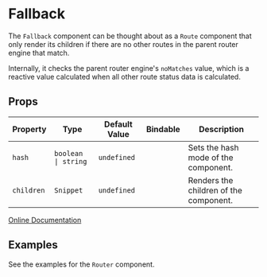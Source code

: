 # Fallback

The `Fallback` component can be thought about as a `Route` component that only render its children if there are no 
other routes in the parent router engine that match.

Internally, it checks the parent router engine's `noMatches` value, which is a reactive value calculated when all other 
route status data is calculated.

## Props

| Property | Type | Default Value | Bindable | Description |
|-|-|-|-|-|
| `hash` | `boolean \| string` | `undefined` | | Sets the hash mode of the component. |
| `children` | `Snippet` | `undefined` | | Renders the children of the component. |

[Online Documentation](https://wjfe-n-savant.hashnode.space/wjfe-n-savant/components/fallback)

## Examples

See the examples for the `Router` component.
